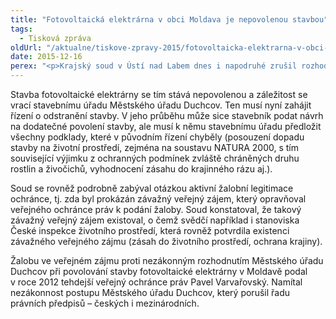 ```yaml
---
title: "Fotovoltaická elektrárna v obci Moldava je nepovolenou stavbou"
tags:
  - Tisková zpráva
oldUrl: "/aktualne/tiskove-zpravy-2015/fotovoltaicka-elektrarna-v-obci-moldava-je-nepovolenou-stavbou"
date: 2015-12-16
perex: "<p>Krajský soud v Ústí nad Labem dnes i napodruhé zrušil rozhodnutí, kterým byla ve sloučeném územním a stavebním řízení povolena stavba fotovoltaické elektrárny na území obce Moldava. Vyhověl tak žalobě veřejného ochránce práv, který napadl nezákonnost rozhodnutí.</p>"
---
```


<!-- imported from the old website -->

<p>Stavba fotovoltaické elektrárny se tím stává nepovolenou a záležitost se vrací stavebnímu úřadu Městského úřadu Duchcov. Ten musí nyní zahájit řízení o odstranění stavby. V jeho průběhu může sice stavebník podat návrh na dodatečné povolení stavby, ale musí k němu stavebnímu úřadu předložit všechny podklady, které v původním řízení chyběly (posouzení dopadu stavby na životní prostředí, zejména na soustavu NATURA 2000, s tím související výjimku z ochranných podmínek zvláště chráněných druhu rostlin a živočichů, vyhodnocení zásahu do krajinného rázu aj.).</p> <p>Soud se rovněž podrobně zabýval otázkou aktivní žalobní legitimace ochránce, tj. zda byl prokázán závažný veřejný zájem, který opravňoval veřejného ochránce práv k podání žaloby. Soud konstatoval, že takový závažný veřejný zájem existoval, o čemž svědčí například i stanoviska České inspekce životního prostředí, která rovněž potvrdila existenci závažného veřejného zájmu (zásah do životního prostředí, ochrana krajiny).</p> <p>Žalobu ve veřejném zájmu proti nezákonným rozhodnutím Městského úřadu Duchcov při povolování stavby fotovoltaické elektrárny v Moldavě podal v roce 2012 tehdejší veřejný ochránce práv Pavel Varvařovský. Namítal nezákonnost postupu Městského úřadu Duchcov, který porušil řadu právních předpisů – českých i mezinárodních.</p>
